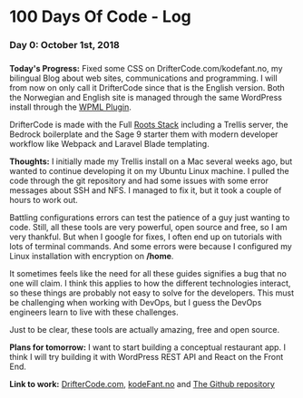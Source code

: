 # 100 Days Of Code - Log

### Day 0: October 1st, 2018

#####

**Today's Progress:** Fixed some CSS on DrifterCode.com/kodefant.no, my bilingual Blog about web sites, communications and programming. I will from now on only call it DrifterCode since that is the English version. Both the Norwegian and English site is managed through the same WordPress install through the [WPML Plugin](https://wpml.org/).

DrifterCode is made with the Full [Roots Stack](https://roots.io/) including a Trellis server, the Bedrock boilerplate and the Sage 9 starter them with modern developer workflow like Webpack and Laravel Blade templating.

**Thoughts:** I initially made my Trellis install on a Mac several weeks ago, but wanted to continue developing it on my Ubuntu Linux machine. I pulled the code through the git repository and had some issues with some error messages about SSH and NFS. I managed to fix it, but it took a couple of hours to work out.

Battling configurations errors can test the patience of a guy just wanting to code. Still, all these tools are very powerful, open source and free, so I am very thankful. But when I google for fixes, I often end up on tutorials with lots of terminal commands. And some errors were because I configured my Linux installation with encryption on **/home**.

It sometimes feels like the need for all these guides signifies a bug that no one will claim. I think this applies to how the different technologies interact, so these things are probably not easy to solve for the developers. This must be challenging when working with DevOps, but I guess the DevOps engineers learn to live with these challenges.

Just to be clear, these tools are actually amazing, free and open source.

**Plans for tomorrow:** I want to start building a conceptual restaurant app. I think I will try building it with WordPress REST API and React on the Front End.

**Link to work:** [DrifterCode.com](https://driftercode.com), [kodeFant.no](https://kodefant.no) and [The Github repository](https://github.com/kodeFant/wp_kodefant)
